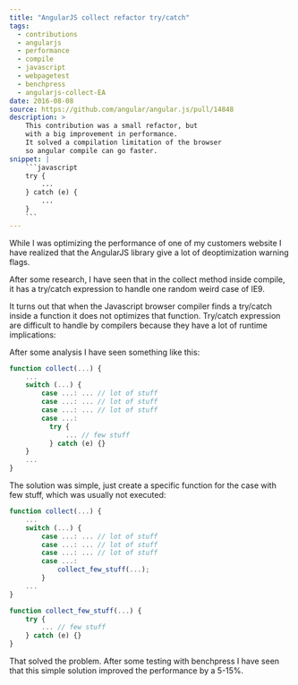 ```yaml
---
title: "AngularJS collect refactor try/catch"
tags:
  - contributions
  - angularjs
  - performance
  - compile
  - javascript
  - webpagetest
  - benchpress
  - angularjs-collect-EA
date: 2016-08-08
source: https://github.com/angular/angular.js/pull/14848
description: >
    This contribution was a small refactor, but
    with a big improvement in performance.
    It solved a compilation limitation of the browser
    so angular compile can go faster.
snippet: |
    ```javascript
    try { 
        ...
    } catch (e) {
        ...
    }
    ```
---
```


While I was optimizing the performance of one of my customers
website I have realized that the AngularJS library give
a lot of deoptimization warning flags.

After some research, I have seen that in the collect method
inside compile, it has a try/catch expression to handle one
random weird case of IE9.

It turns out that when the Javascript browser compiler finds 
a try/catch inside a function it does not optimizes that function.
Try/catch expression are difficult to handle by compilers
because they have a lot of runtime implications:

After some analysis I have seen something like this:

```javascript
function collect(...) {
    ...
    switch (...) {
        case ...: ... // lot of stuff
        case ...: ... // lot of stuff
        case ...: ... // lot of stuff
        case ...:
          try {
              ... // few stuff
          } catch (e) {}
    }
    ... 
}
```

The solution was simple, just create a specific function for the
case with few stuff, which was usually not executed:

```javascript
function collect(...) {
    ...
    switch (...) {
        case ...: ... // lot of stuff
        case ...: ... // lot of stuff
        case ...: ... // lot of stuff
        case ...: 
            collect_few_stuff(...);
        }
    ... 
}

function collect_few_stuff(...) {
    try {
        ... // few stuff
    } catch (e) {}
}
```

That solved the problem. 
After some testing with benchpress I have seen that
this simple solution improved the performance by a 5-15%.
